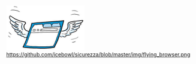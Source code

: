 ![Sicurezza](/img/flying_browser.png)
https://github.com/icebowl/sicurezza/blob/master/img/flying_browser.png
